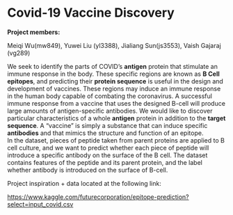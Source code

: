 #  Covid-19 Vaccine Discovery   

**Project members:** 

Meiqi Wu(mw849), Yuwei Liu (yl3388), Jialiang Sun(js3553), Vaish Gajaraj (vg289)



We seek to identify the parts of COVID’s **antigen** protein that stimulate an immune response in the body. These specific regions are known as **B Cell** **epitopes**, and predicting their **protein sequence** is useful in the design and development of vaccines. These regions may induce an immune response in the human body capable of combating the coronavirus. A successful immune response from a vaccine that uses the designed B-cell will produce large amounts of antigen-specific antibodies. We would like to discover particular characteristics of a whole **antigen** protein in addition to the **target sequence**. A “vaccine” is simply a substance that can induce specific **antibodies** and that mimics the structure and function of an epitope.    
In the dataset, pieces of peptide taken from parent proteins are applied to B cell culture, and we want to predict whether each piece of peptide will introduce a specific antibody on the surface of the B cell. The dataset contains features of the peptide and its parent protein, and the label whether antibody is introduced on the surface of B-cell. 

Project inspiration + data located at the following link:   

https://www.kaggle.com/futurecorporation/epitope-prediction?select=input_covid.csv